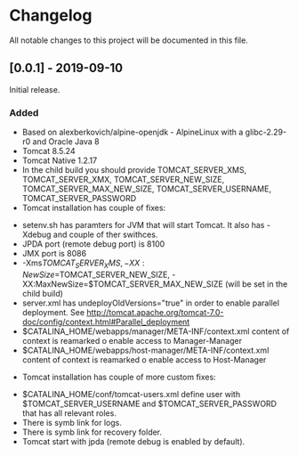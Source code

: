 # Changelog
All notable changes to this project will be documented in this file.



## [0.0.1] - 2019-09-10
Initial release.
### Added
- Based on alexberkovich/alpine-openjdk - AlpineLinux with a glibc-2.29-r0 and Oracle Java 8
- Tomcat 8.5.24
- Tomcat Native 1.2.17
- In the child build you should provide TOMCAT_SERVER_XMS, TOMCAT_SERVER_XMX, TOMCAT_SERVER_NEW_SIZE, TOMCAT_SERVER_MAX_NEW_SIZE, 
TOMCAT_SERVER_USERNAME, TOMCAT_SERVER_PASSWORD 
- Tomcat installation has couple of fixes:
* setenv.sh has paramters for JVM that will start Tomcat. It also has -Xdebug and couple of ther swithces. 
* JPDA port (remote debug port) is 8100
* JMX port is 8086
* -Xms$TOMCAT_SERVER_XMS, -XX:NewSize=$TOMCAT_SERVER_NEW_SIZE, -XX:MaxNewSize=$TOMCAT_SERVER_MAX_NEW_SIZE
(will be set in the child build)
* server.xml has undeployOldVersions="true" in order to enable parallel deployment. See http://tomcat.apache.org/tomcat-7.0-doc/config/context.html#Parallel_deployment
* $CATALINA_HOME/webapps/manager/META-INF/context.xml content of context is reamarked o enable access to Manager-Manager
* $CATALINA_HOME/webapps/host-manager/META-INF/context.xml content of context is reamarked o enable access to Host-Manager

- Tomcat installation has couple of more custom fixes:
* $CATALINA_HOME/conf/tomcat-users.xml define user with $TOMCAT_SERVER_USERNAME and $TOMCAT_SERVER_PASSWORD that 
has all relevant roles.
* There is symb link for logs.
* There is symb link for recovery folder.
* Tomcat start with jpda (remote debug is enabled by default).

<!--
### Changed
### Removed
-->
